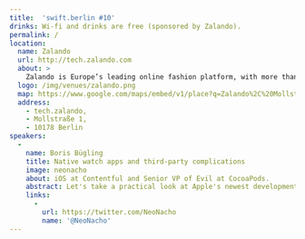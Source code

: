 ```yaml
---
title:  'swift.berlin #10'
drinks: Wi-fi and drinks are free (sponsored by Zalando).
permalink: /
location:
  name: Zalando
  url: http://tech.zalando.com
  about: >
    Zalando is Europe’s leading online fashion platform, with more than 15 million customers in 15 countries. Our department has built most of our platform in-house, using open source and cutting-edge technologies such as Scala, Cassandra, Clojure, and React.js. We work in small, agile, autonomous teams and follow principles that enable us to produce the most delightful shopping experiences possible.
  logo: /img/venues/zalando.png
  map: https://www.google.com/maps/embed/v1/place?q=Zalando%2C%20Mollstra%C3%9Fe%2C%20Berlin%2C%20Germany&key=AIzaSyCjTjlx3dtYCMkR7xQklFA1w0K36eNduPw
  address:
    - tech.zalando,
    - Mollstraße 1,
    - 10178 Berlin
speakers:
  -
    name: Boris Bügling
    title: Native watch apps and third-party complications
    image: neonacho
    about: iOS at Contentful and Senior VP of Evil at CocoaPods.
    abstract: Let's take a practical look at Apple's newest development platform watchOS, by implementing a GitHub streak custom complication and a native Spotify watch app.
    links:
      -
        url: https://twitter.com/NeoNacho
        name: '@NeoNacho'
---
```


